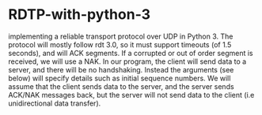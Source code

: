 # RDTP-with-python-3
implementing a reliable transport protocol over UDP in Python 3. The
protocol will mostly follow rdt 3.0, so it must support timeouts (of 1.5 seconds), and will ACK segments. If
a corrupted or out of order segment is received, we will use a NAK.
In our program, the client will send data to a server, and there will be no handshaking. Instead the arguments
(see below) will specify details such as initial sequence numbers. We will assume that the client sends data
to the server, and the server sends ACK/NAK messages back, but the server will not send data to the client
(i.e unidirectional data transfer).
